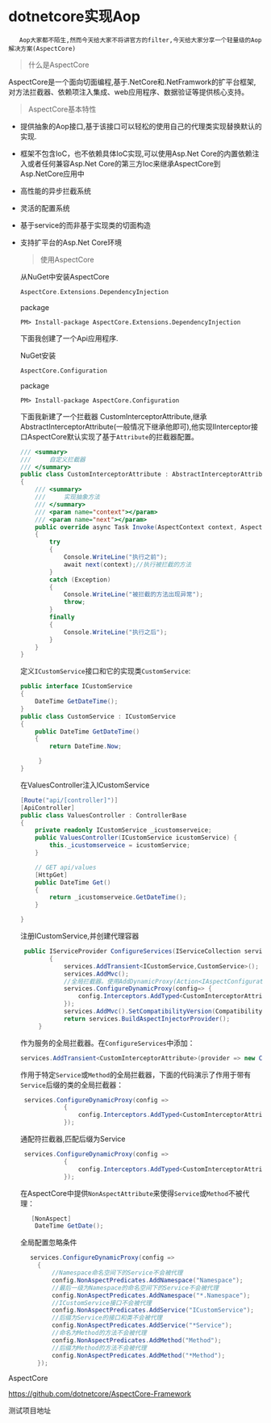 # dotnetcore实现Aop

```
   Aop大家都不陌生,然而今天给大家不将讲官方的filter,今天给大家分享一个轻量级的Aop解决方案(AspectCore)
```

> 什么是AspectCore

AspectCore是一个面向切面编程,基于.NetCore和.NetFramwork的扩平台框架,对方法拦截器、依赖项注入集成、web应用程序、数据验证等提供核心支持。

> AspectCore基本特性

- 提供抽象的Aop接口,基于该接口可以轻松的使用自己的代理类实现替换默认的实现.

- 框架不包含IoC，也不依赖具体IoC实现,可以使用Asp.Net Core的内置依赖注入或者任何兼容Asp.Net Core的第三方Ioc来继承AspectCore到Asp.NetCore应用中

- 高性能的异步拦截系统

- 灵活的配置系统

- 基于service的而非基于实现类的切面构造

- 支持扩平台的Asp.Net Core环境

  > 使用AspectCore

  从NuGet中安装AspectCore

  ```c
  AspectCore.Extensions.DependencyInjection
  ```

  package

  ```
  PM> Install-package AspectCore.Extensions.DependencyInjection
  ```

  下面我创建了一个Api应用程序.

  NuGet安装

  ```
  AspectCore.Configuration
  ```

  package

  ```
  PM> Install-package AspectCore.Configuration
  ```

  下面我新建了一个拦截器 CustomInterceptorAttribute,继承AbstractInterceptorAttribute(一般情况下继承他即可),他实现IInterceptor接口AspectCore默认实现了基于`Attribute`的拦截器配置。

  ```c#
  /// <summary>
  ///     自定义拦截器
  /// </summary>
  public class CustomInterceptorAttribute : AbstractInterceptorAttribute
  {
      /// <summary>
      ///     实现抽象方法
      /// </summary>
      /// <param name="context"></param>
      /// <param name="next"></param>
      public override async Task Invoke(AspectContext context, AspectDelegate next)
      {
          try
          {
              Console.WriteLine("执行之前");
              await next(context);//执行被拦截的方法
          }
          catch (Exception)
          {
              Console.WriteLine("被拦截的方法出现异常");
              throw;
          }
          finally
          {
              Console.WriteLine("执行之后");
          }
      }
  }
  ```

  定义`ICustomService`接口和它的实现类`CustomService`:

  ```C#
  public interface ICustomService
  {
      DateTime GetDateTime();
  }
  public class CustomService : ICustomService
  {
      public DateTime GetDateTime()
      {
          return DateTime.Now;
  
       }
  }
  ```

  在ValuesController注入ICustomService

  ```c#
  [Route("api/[controller]")]
  [ApiController]
  public class ValuesController : ControllerBase
  {
      private readonly ICustomService _icustomserveice;
      public ValuesController(ICustomService icustomService) {
          this._icustomserveice = icustomService;
      }
  
      // GET api/values
      [HttpGet]
      public DateTime Get()
      {
          return _icustomserveice.GetDateTime();
      }
  
  }
  ```

  注册ICustomService,并创建代理容器

  ```C#
   public IServiceProvider ConfigureServices(IServiceCollection services)
          {
              services.AddTransient<ICustomService,CustomService>();
              services.AddMvc();
              //全局拦截器。使用AddDynamicProxy(Action<IAspectConfiguration>)的重载方法，其中IAspectConfiguration提供Interceptors注册全局拦截器:
              services.ConfigureDynamicProxy(config=> {
                  config.Interceptors.AddTyped<CustomInterceptorAttribute>();
              });
              services.AddMvc().SetCompatibilityVersion(CompatibilityVersion.Version_2_2);
              return services.BuildAspectInjectorProvider();
       }
  ```

  作为服务的全局拦截器。在`ConfigureServices`中添加：

  ```c#
  services.AddTransient<CustomInterceptorAttribute>(provider => new CustomInterceptorAttribute());
  ```

  作用于特定`Service`或`Method`的全局拦截器，下面的代码演示了作用于带有`Service`后缀的类的全局拦截器：

  ```C#
   services.ConfigureDynamicProxy(config =>
              {
                  config.Interceptors.AddTyped<CustomInterceptorAttribute>(method => method.DeclaringType.Name.EndsWith("Service"));
              });
  ```

  通配符拦截器,匹配后缀为Service

  ```C#
   services.ConfigureDynamicProxy(config =>
              {
                  config.Interceptors.AddTyped<CustomInterceptorAttribute>(Predicates.ForService("*Service"));
              });
  ```

  在AspectCore中提供`NonAspectAttribute`来使得`Service`或`Method`不被代理：

  ```C#
     [NonAspect]
      DateTime GetDate();
  ```

  全局配置忽略条件

```C#
      services.ConfigureDynamicProxy(config =>
        {
            //Namespace命名空间下的Service不会被代理
            config.NonAspectPredicates.AddNamespace("Namespace");
            //最后一级为Namespace的命名空间下的Service不会被代理
            config.NonAspectPredicates.AddNamespace("*.Namespace");
            //ICustomService接口不会被代理
            config.NonAspectPredicates.AddService("ICustomService");
            //后缀为Service的接口和类不会被代理
            config.NonAspectPredicates.AddService("*Service");
            //命名为Method的方法不会被代理
            config.NonAspectPredicates.AddMethod("Method");
            //后缀为Method的方法不会被代理
            config.NonAspectPredicates.AddMethod("*Method");
        });
```

AspectCore

https://github.com/dotnetcore/AspectCore-Framework

测试项目地址



